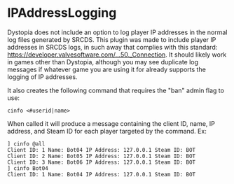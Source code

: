 # IPAddressLogging

Dystopia does not include an option to log player IP addresses in the normal log files generated by SRCDS. This plugin was made to include player IP addresses in SRCDS logs, in such away that complies with this standard: https://developer.valvesoftware.com/...50._Connection. It should likely work in games other than Dystopia, although you may see duplicate log messages if whatever game you are using it for already supports the logging of IP addresses.

It also creates the following command that requires the "ban" admin flag to use:
```
cinfo <#userid|name>
```

When called it will produce a message containing the client ID, name, IP address, and Steam ID for each player targeted by the command. Ex:
```
] cinfo @all
Client ID: 1 Name: Bot04 IP Address: 127.0.0.1 Steam ID: BOT
Client ID: 2 Name: Bot05 IP Address: 127.0.0.1 Steam ID: BOT
Client ID: 3 Name: Bot06 IP Address: 127.0.0.1 Steam ID: BOT
] cinfo Bot04
Client ID: 1 Name: Bot04 IP Address: 127.0.0.1 Steam ID: BOT
```